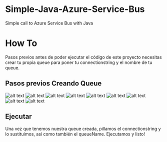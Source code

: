 # Simple-Java-Azure-Service-Bus
Simple call to Azure Service Bus with Java

# How To

Pasos previos antes de poder ejecutar el código de este proyecto necesitas crear tu propia queue para poner tu connectionstring y el nombre de tu queue.

## Pasos previos Creando Queue

![alt text](https://github.com/Javierif/Simple-Java-Azure-Service-Bus/blob/master/img_readme/paso1.PNG?raw=true)
![alt text](https://github.com/Javierif/Simple-Java-Azure-Service-Bus/blob/master/img_readme/paso2.PNG?raw=true)
![alt text](https://github.com/Javierif/Simple-Java-Azure-Service-Bus/blob/master/img_readme/paso3.PNG?raw=true)
![alt text](https://github.com/Javierif/Simple-Java-Azure-Service-Bus/blob/master/img_readme/paso4.PNG?raw=true)
![alt text](https://github.com/Javierif/Simple-Java-Azure-Service-Bus/blob/master/img_readme/paso5.PNG?raw=true)
![alt text](https://github.com/Javierif/Simple-Java-Azure-Service-Bus/blob/master/img_readme/paso6.PNG?raw=true)
![alt text](https://github.com/Javierif/Simple-Java-Azure-Service-Bus/blob/master/img_readme/paso7.PNG?raw=true)
![alt text](https://github.com/Javierif/Simple-Java-Azure-Service-Bus/blob/master/img_readme/paso8.PNG?raw=true)
![alt text](https://github.com/Javierif/Simple-Java-Azure-Service-Bus/blob/master/img_readme/paso9.PNG?raw=true)


## Ejecutar

Una vez que tenemos nuestra queue creada, pillamos el connectionstring y lo sustituimos, así como también el queueName. Ejecutamos y listo! 



